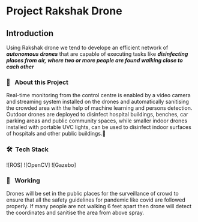 # Project Rakshak Drone
## Introduction
Using Rakshak drone we tend to develope an efficient network of ***autonomous drones*** that are capable of executing tasks
like ***disinfecting places from air, where two or more people are found walking close to each other***  
### 🔭 &nbsp; About this Project
Real-time monitoring from the control centre is enabled by a video camera and streaming system installed on the drones and automatically sanitising the crowded area with the help of machine learning and persons detection. Outdoor drones are deployed to disinfect hospital buildings, benches, car parking areas and public community spaces, while smaller indoor drones installed with portable UVC lights, can be used to disinfect indoor surfaces of hospitals and other public buildings.
### 🛠 &nbsp;Tech Stack
![ROS]
![OpenCV]
![Gazebo]
### 💼 &nbsp; Working
Drones will be set in the public places for the surveillance of crowd to ensure that all the safety  guidelines for pandemic like covid are followed properly. If many people are not walking 6 feet apart then drone will detect the coordinates and sanitise the area from above spray.
